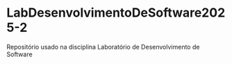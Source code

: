 # LabDesenvolvimentoDeSoftware2025-2
Repositório usado na disciplina Laboratório de Desenvolvimento de Software
